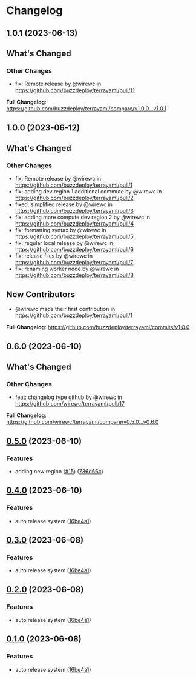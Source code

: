 # Changelog

## 1.0.1 (2023-06-13)

<!-- Release notes generated using configuration in .github/release.yaml at main -->

## What's Changed
### Other Changes
* fix: Remote release by @wirewc in https://github.com/buzzdeploy/terrayaml/pull/11


**Full Changelog**: https://github.com/buzzdeploy/terrayaml/compare/v1.0.0...v1.0.1

## 1.0.0 (2023-06-12)

<!-- Release notes generated using configuration in .github/release.yaml at main -->

## What's Changed
### Other Changes
* fix: Remote release by @wirewc in https://github.com/buzzdeploy/terrayaml/pull/1
* fix: adding dev region 1 additional commute by @wirewc in https://github.com/buzzdeploy/terrayaml/pull/2
* fixed: simplified release by @wirewc in https://github.com/buzzdeploy/terrayaml/pull/3
* fix: adding more compute dev region 2 by @wirewc in https://github.com/buzzdeploy/terrayaml/pull/4
* fix: formatting syntax by @wirewc in https://github.com/buzzdeploy/terrayaml/pull/5
* fix: regular local release by @wirewc in https://github.com/buzzdeploy/terrayaml/pull/6
* fix: release files by @wirewc in https://github.com/buzzdeploy/terrayaml/pull/7
* fix: renaming worker node by @wirewc in https://github.com/buzzdeploy/terrayaml/pull/8

## New Contributors
* @wirewc made their first contribution in https://github.com/buzzdeploy/terrayaml/pull/1

**Full Changelog**: https://github.com/buzzdeploy/terrayaml/commits/v1.0.0

## 0.6.0 (2023-06-10)

<!-- Release notes generated using configuration in .github/release.yaml at main -->

## What's Changed
### Other Changes
* feat: changelog type github by @wirewc in https://github.com/wirewc/terrayaml/pull/17


**Full Changelog**: https://github.com/wirewc/terrayaml/compare/v0.5.0...v0.6.0

## [0.5.0](https://github.com/wirewc/terrayaml/compare/v0.4.0...v0.5.0) (2023-06-10)


### Features

* adding new region ([#15](https://github.com/wirewc/terrayaml/issues/15)) ([736d66c](https://github.com/wirewc/terrayaml/commit/736d66c33c0e46d35cbe7db32ead99764d7179fb))

## [0.4.0](https://github.com/wirewc/terrayaml/compare/v0.3.0...v0.4.0) (2023-06-10)


### Features

* auto release system ([16be4a1](https://github.com/wirewc/terrayaml/commit/16be4a174735029205535d430e5031b724df94b3))

## [0.3.0](https://github.com/wirewc/terrayaml/compare/v0.2.0...v0.3.0) (2023-06-08)


### Features

* auto release system ([16be4a1](https://github.com/wirewc/terrayaml/commit/16be4a174735029205535d430e5031b724df94b3))

## [0.2.0](https://github.com/wirewc/terrayaml/compare/v0.1.0...v0.2.0) (2023-06-08)


### Features

* auto release system ([16be4a1](https://github.com/wirewc/terrayaml/commit/16be4a174735029205535d430e5031b724df94b3))

## [0.1.0](https://github.com/wirewc/terrayaml/compare/v0.0.2...v0.1.0) (2023-06-08)


### Features

* auto release system ([16be4a1](https://github.com/wirewc/terrayaml/commit/16be4a174735029205535d430e5031b724df94b3))
